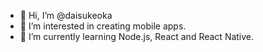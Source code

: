 - 👋 Hi, I’m @daisukeoka
- 👀 I’m interested in creating mobile apps.
- 🌱 I’m currently learning Node.js, React and React Native.
<!--
- 💞️ I’m looking to collaborate on ...
- 📫 How to reach me ...
--->
<!---
daisukeoka/daisukeoka is a ✨ special ✨ repository because its `README.md` (this file) appears on your GitHub profile.
You can click the Preview link to take a look at your changes.
--->
